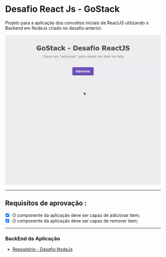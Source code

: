 # Desafio React Js - GoStack

Projeto para a aplicação dos conceitos iniciais de ReactJS utilizando o Backend em NodeJs criado no desafio anterior.

![Demonstração](./public/repo-gif.gif)

--- 

## Requisitos de aprovação :

- [x] O componente da aplicação deve ser capaz de adicionar item;
- [x] O componente da aplicação deve ser capaz de remover item;

--- 

### BackEnd da Aplicação 
- [Repositório - Desafio NodeJs]([https://link](https://github.com/leovdn/gostack-desafio-nodejs))
